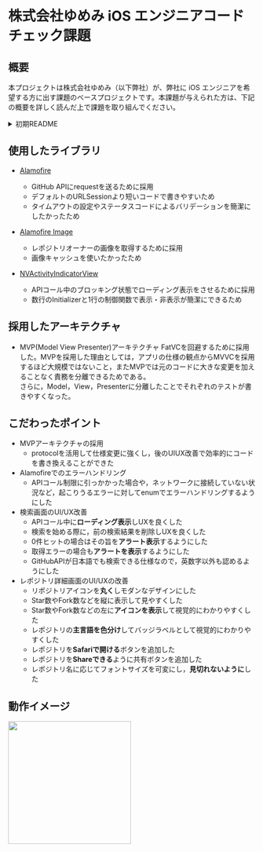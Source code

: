 # 株式会社ゆめみ iOS エンジニアコードチェック課題

## 概要

本プロジェクトは株式会社ゆめみ（以下弊社）が、弊社に iOS エンジニアを希望する方に出す課題のベースプロジェクトです。本課題が与えられた方は、下記の概要を詳しく読んだ上で課題を取り組んでください。

<details>
<summary>初期README</summary>

## アプリ仕様

本アプリは GitHub のリポジトリーを検索するアプリです。

![動作イメージ](README_Images/app.gif)

### 環境

- IDE：基本最新の安定版（本概要更新時点では Xcode 13.0）
- Swift：基本最新の安定版（本概要更新時点では Swift 5.5）
- 開発ターゲット：基本最新の安定版（本概要更新時点では iOS 15.0）
- サードパーティーライブラリーの利用：オープンソースのものに限り制限しない

### 動作

1. 何かしらのキーワードを入力
2. GitHub API（`search/repositories`）でリポジトリーを検索し、結果一覧を概要（リポジトリ名）で表示
3. 特定の結果を選択したら、該当リポジトリの詳細（リポジトリ名、オーナーアイコン、プロジェクト言語、Star 数、Watcher 数、Fork 数、Issue 数）を表示

## 課題取り組み方法

Issues を確認した上、本プロジェクトを [**Duplicate** してください](https://help.github.com/en/github/creating-cloning-and-archiving-repositories/duplicating-a-repository)（Fork しないようにしてください。必要ならプライベートリポジトリーにしても大丈夫です）。今後のコミットは全てご自身のリポジトリーで行ってください。

コードチェックの課題 Issue は全て [`課題`](https://github.com/yumemi/ios-engineer-codecheck/milestone/1) Milestone がついており、難易度に応じて Label が [`初級`](https://github.com/yumemi/ios-engineer-codecheck/issues?q=is%3Aopen+is%3Aissue+label%3A初級+milestone%3A課題)、[`中級`](https://github.com/yumemi/ios-engineer-codecheck/issues?q=is%3Aopen+is%3Aissue+label%3A中級+milestone%3A課題+) と [`ボーナス`](https://github.com/yumemi/ios-engineer-codecheck/issues?q=is%3Aopen+is%3Aissue+label%3Aボーナス+milestone%3A課題+) に分けられています。課題の必須／選択は下記の表とします：

|   | 初級 | 中級 | ボーナス
|--:|:--:|:--:|:--:|
| 新卒／未経験者 | 必須 | 選択 | 選択 |
| 中途／経験者 | 必須 | 必須 | 選択 |


課題 Issueをご自身のリポジトリーにコピーするGitHub Actionsをご用意しております。  
[こちらのWorkflow](./.github/workflows/copy-issues.yml)を[手動でトリガーする](https://docs.github.com/ja/actions/managing-workflow-runs/manually-running-a-workflow)ことでコピーできますのでご活用下さい。

課題が完成したら、リポジトリーのアドレスを教えてください。

## 参考記事

提出された課題の評価ポイントに関しては、[こちらの記事](https://qiita.com/lovee/items/d76c68341ec3e7beb611)に詳しく書かれてありますので、ぜひご覧ください。

</details>

## 使用したライブラリ
- [Alamofire](https://github.com/Alamofire/Alamofire)
  - GitHub APIにrequestを送るために採用
  - デフォルトのURLSessionより短いコードで書きやすいため
  - タイムアウトの設定やステータスコードによるバリデーションを簡潔にしたかったため

- [Alamofire Image](https://github.com/Alamofire/AlamofireImage)
  - レポジトリオーナーの画像を取得するために採用
  - 画像キャッシュを使いたかったため

- [NVActivityIndicatorView](https://github.com/ninjaprox/NVActivityIndicatorView)
  - APIコール中のブロッキング状態でローディング表示をさせるために採用
  - 数行のInitializerと1行の制御関数で表示・非表示が簡潔にできるため


## 採用したアーキテクチャ
- MVP(Model View Presenter)アーキテクチャ 
FatVCを回避するために採用した。MVPを採用した理由としては，アプリの仕様の観点からMVVCを採用するほど大規模ではないこと，またMVPでは元のコードに大きな変更を加えることなく責務を分離できるためである。  
さらに，Model，View，Presenterに分離したことでそれぞれのテストが書きやすくなった。

## こだわったポイント
- MVPアーキテクチャの採用
  - protocolを活用して仕様変更に強くし，後のUIUX改善で効率的にコードを書き換えることができた
- Alamofireでのエラーハンドリング
  - APIコール制限に引っかかった場合や，ネットワークに接続していない状況など，起こりうるエラーに対してenumでエラーハンドリングするようにした
- 検索画面のUI/UX改善
  - APIコール中に**ローディング表示**しUXを良くした
  - 検索を始める際に，前の検索結果を削除しUXを良くした
  - 0件ヒットの場合はその旨を**アラート表示**するようにした
  - 取得エラーの場合も**アラートを表示**するようにした
  - GitHubAPIが日本語でも検索できる仕様なので，英数字以外も認めるようにした
- レポジトリ詳細画面のUI/UXの改善
  - リポジトリアイコンを**丸く**しモダンなデザインにした
  - Star数やFork数などを縦に表示して見やすくした
  - Star数やFork数などの左に**アイコンを表示**して視覚的にわかりやすくした
  - レポジトリの**主言語を色分け**してバッジラベルとして視覚的にわかりやすくした
  - レポジトリを**Safariで開ける**ボタンを追加した
  - レポジトリを**Shareできる**ように共有ボタンを追加した
  - レポジトリ名に応じてフォントサイズを可変にし，**見切れないように**した


## 動作イメージ
<img src="/README_Images/appdemo.gif" width="250"/>